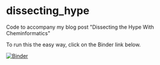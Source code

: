 # dissecting_hype
Code to accompany my blog post "Dissecting the Hype With Cheminformatics"

To run this the easy way, click on the Binder link below.

[![Binder](https://mybinder.org/badge_logo.svg)](https://mybinder.org/v2/gh/PatWalters/dissecting_hype/master?filepath=dissecting_hype.ipynb)
